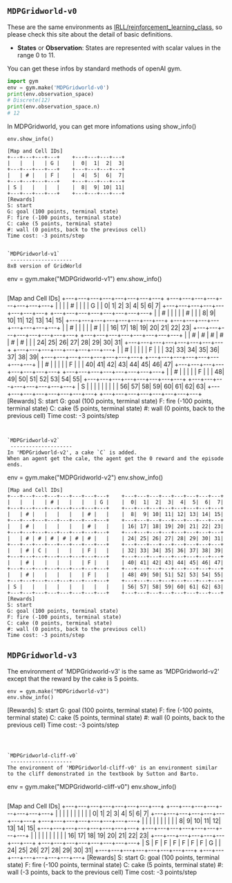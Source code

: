 `MDPGridworld-v0`
--------------------
These are the same environments as [IRLL/reinforcement_learning_class](https://github.com/IRLL/reinforcement_learning_class/tree/master/gym/envs), so please check this site about the detail of basic definitions.

* **States** or **Observation**: States are represented with scalar values in the range 0 to 11. 

You can get these infos by standard methods of openAI gym.
```python
import gym
env = gym.make('MDPGridworld-v0')
print(env.observation_space)
# Discrete(12)
print(env.observation_space.n)
# 12
```
In MDPGridworld, you can get more infomations using show_info()
```
env.show_info()
```
```
[Map and Cell IDs]
+---+---+---+---+    +---+---+---+---+
|   |   |   | G |    |  0|  1|  2|  3|
+---+---+---+---+    +---+---+---+---+
|   | # |   | F |    |  4|  5|  6|  7|
+---+---+---+---+    +---+---+---+---+
| S |   |   |   |    |  8|  9| 10| 11|
+---+---+---+---+    +---+---+---+---+
[Rewards]
S: start
G: goal (100 points, terminal state)
F: fire (-100 points, terminal state)
C: cake (5 points, terminal state)
#: wall (0 points, back to the previous cell)
Time cost: -3 points/step


`MDPGridworld-v1`
 --------------------
8x8 version of GridWorld

```
env = gym.make("MDPGridworld-v1")
env.show_info()
```
```
[Map and Cell IDs]
+---+---+---+---+---+---+---+---+    +---+---+---+---+---+---+---+---+
|   |   |   | # |   |   |   | G |    |  0|  1|  2|  3|  4|  5|  6|  7|
+---+---+---+---+---+---+---+---+    +---+---+---+---+---+---+---+---+
|   | # |   |   |   |   | # |   |    |  8|  9| 10| 11| 12| 13| 14| 15|
+---+---+---+---+---+---+---+---+    +---+---+---+---+---+---+---+---+
|   | # |   |   |   |   | # |   |    | 16| 17| 18| 19| 20| 21| 22| 23|
+---+---+---+---+---+---+---+---+    +---+---+---+---+---+---+---+---+
|   | # | # | # | # | # | # |   |    | 24| 25| 26| 27| 28| 29| 30| 31|
+---+---+---+---+---+---+---+---+    +---+---+---+---+---+---+---+---+
|   | # |   |   |   |   | F |   |    | 32| 33| 34| 35| 36| 37| 38| 39|
+---+---+---+---+---+---+---+---+    +---+---+---+---+---+---+---+---+
|   | # |   |   |   |   | F |   |    | 40| 41| 42| 43| 44| 45| 46| 47|
+---+---+---+---+---+---+---+---+    +---+---+---+---+---+---+---+---+
|   | # |   |   |   |   | F |   |    | 48| 49| 50| 51| 52| 53| 54| 55|
+---+---+---+---+---+---+---+---+    +---+---+---+---+---+---+---+---+
| S |   |   |   |   |   |   |   |    | 56| 57| 58| 59| 60| 61| 62| 63|
+---+---+---+---+---+---+---+---+    +---+---+---+---+---+---+---+---+
[Rewards]
S: start
G: goal (100 points, terminal state)
F: fire (-100 points, terminal state)
C: cake (5 points, terminal state)
#: wall (0 points, back to the previous cell)
Time cost: -3 points/step
```


`MDPGridworld-v2`
 --------------------
In 'MDPGridworld-v2', a cake `C` is added.
When an agent get the cale, the agent get the 0 reward and the episode ends.

```
env = gym.make("MDPGridworld-v2")
env.show_info()
```
[Map and Cell IDs]
+---+---+---+---+---+---+---+---+    +---+---+---+---+---+---+---+---+
|   |   |   | # |   |   |   | G |    |  0|  1|  2|  3|  4|  5|  6|  7|
+---+---+---+---+---+---+---+---+    +---+---+---+---+---+---+---+---+
|   | # |   |   |   |   | # |   |    |  8|  9| 10| 11| 12| 13| 14| 15|
+---+---+---+---+---+---+---+---+    +---+---+---+---+---+---+---+---+
|   | # |   |   |   |   | # |   |    | 16| 17| 18| 19| 20| 21| 22| 23|
+---+---+---+---+---+---+---+---+    +---+---+---+---+---+---+---+---+
|   | # | # | # | # | # | # |   |    | 24| 25| 26| 27| 28| 29| 30| 31|
+---+---+---+---+---+---+---+---+    +---+---+---+---+---+---+---+---+
|   | # | C |   |   |   | F |   |    | 32| 33| 34| 35| 36| 37| 38| 39|
+---+---+---+---+---+---+---+---+    +---+---+---+---+---+---+---+---+
|   | # |   |   |   |   | F |   |    | 40| 41| 42| 43| 44| 45| 46| 47|
+---+---+---+---+---+---+---+---+    +---+---+---+---+---+---+---+---+
|   | # |   |   |   |   | F |   |    | 48| 49| 50| 51| 52| 53| 54| 55|
+---+---+---+---+---+---+---+---+    +---+---+---+---+---+---+---+---+
| S |   |   |   |   |   |   |   |    | 56| 57| 58| 59| 60| 61| 62| 63|
+---+---+---+---+---+---+---+---+    +---+---+---+---+---+---+---+---+
[Rewards]
S: start
G: goal (100 points, terminal state)
F: fire (-100 points, terminal state)
C: cake (0 points, terminal state)
#: wall (0 points, back to the previous cell)
Time cost: -3 points/step
```


`MDPGridworld-v3`
 --------------------
The environment of 'MDPGridworld-v3' is the same as 'MDPGridworld-v2' except that the reward by the cake is 5 points.
```
env = gym.make("MDPGridworld-v3")
env.show_info()
```
[Rewards]
S: start
G: goal (100 points, terminal state)
F: fire (-100 points, terminal state)
C: cake (5 points, terminal state)
#: wall (0 points, back to the previous cell)
Time cost: -3 points/step
```   



`MDPGridworld-cliff-v0`
 --------------------
The environment of 'MDPGridworld-cliff-v0' is an environment similar to the cliff demonstrated in the textbook by Sutton and Barto.

```
env = gym.make("MDPGridworld-cliff-v0")
env.show_info()
```
```
[Map and Cell IDs]
+---+---+---+---+---+---+---+---+    +---+---+---+---+---+---+---+---+
|   |   |   |   |   |   |   |   |    |  0|  1|  2|  3|  4|  5|  6|  7|
+---+---+---+---+---+---+---+---+    +---+---+---+---+---+---+---+---+
|   |   |   |   |   |   |   |   |    |  8|  9| 10| 11| 12| 13| 14| 15|
+---+---+---+---+---+---+---+---+    +---+---+---+---+---+---+---+---+
|   |   |   |   |   |   |   |   |    | 16| 17| 18| 19| 20| 21| 22| 23|
+---+---+---+---+---+---+---+---+    +---+---+---+---+---+---+---+---+
| S | F | F | F | F | F | F | G |    | 24| 25| 26| 27| 28| 29| 30| 31|
+---+---+---+---+---+---+---+---+    +---+---+---+---+---+---+---+---+
[Rewards]
S: start
G: goal (100 points, terminal state)
F: fire (-100 points, terminal state)
C: cake (5 points, terminal state)
#: wall (-3 points, back to the previous cell)
Time cost: -3 points/step
```   

